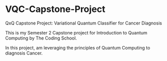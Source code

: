 # VQC-Capstone-Project
QxQ Capstone Project: Variational Quantum Classifier for Cancer Diagnosis

This is my Semester 2 Capstone project for Introduction to Quantum Computing by The Coding School.

In this project, am leveraging the principles of Quantum Computing to diagnosis Cancer.
